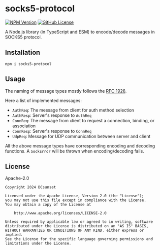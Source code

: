 # socks5-protocol

[![NPM Version](https://img.shields.io/npm/v/socks5-protocol)](https://www.npmjs.com/package/socks5-protocol)
[![GitHub License](https://img.shields.io/github/license/DCsunset/socks5-protocol)](https://github.com/DCsunset/socks5-protocol)

A Node.js library (in TypeScript and ESM) to encode/decode messages in SOCKS5 protocol.


## Installation

```
npm i socks5-protocol
```


## Usage

The naming of message types mostly follows the [RFC 1928](https://www.rfc-editor.org/rfc/rfc1928).

Here a list of implemented messages:

- `AuthReq`: The message from client for auth method selection
- `AuthResp`: Server's response to `AuthReq`
- `ConnReq`: The message from client to request a connection, binding, or association
- `ConnResp`: Server's response to `ConnReq`
- `UdpReq`: Message for UDP communication between server and client

All the above message types have corresponding encoding and decoding functions.
A `SockError` will be thrown when encoding/decoding fails.


## License

Apache-2.0

```
Copyright 2024 DCsunset

Licensed under the Apache License, Version 2.0 (the "License");
you may not use this file except in compliance with the License.
You may obtain a copy of the License at

    http://www.apache.org/licenses/LICENSE-2.0

Unless required by applicable law or agreed to in writing, software
distributed under the License is distributed on an "AS IS" BASIS,
WITHOUT WARRANTIES OR CONDITIONS OF ANY KIND, either express or implied.
See the License for the specific language governing permissions and
limitations under the License.
```
